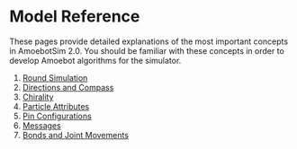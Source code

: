 # Model Reference

These pages provide detailed explanations of the most important concepts in AmoebotSim 2.0.
You should be familiar with these concepts in order to develop Amoebot algorithms for the simulator.

1. [Round Simulation](rounds.md)
2. [Directions and Compass](direction.md)
3. [Chirality](chirality.md)
4. [Particle Attributes](attrs.md)
5. [Pin Configurations](pin_cfgs.md)
6. [Messages](messages.md)
7. [Bonds and Joint Movements](bonds_jm.md)
